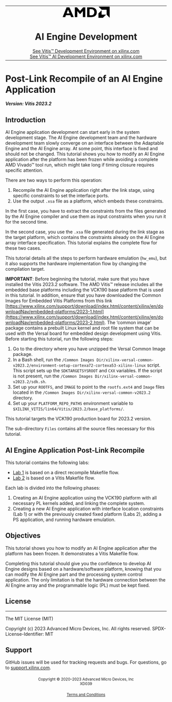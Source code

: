 ﻿</table>
<table class="sphinxhide" width="100%">
 <tr width="100%">
    <td align="center"><img src="https://raw.githubusercontent.com/Xilinx/Image-Collateral/main/xilinx-logo.png" width="30%"/><h1>AI Engine Development</h1>
    <a href="https://www.xilinx.com/products/design-tools/vitis.html">See Vitis™ Development Environment on xilinx.com</br></a>
    <a href="https://www.xilinx.com/products/design-tools/vitis/vitis-ai.html">See Vitis™ AI Development Environment on xilinx.com</a>
    </td>
 </tr>
</table>

# Post-Link Recompile of an AI Engine Application

***Version: Vitis 2023.2***


## Introduction

AI Engine application development can start early in the system development stage. The AI Engine development team and the hardware development team slowly converge on an interface between the Adaptable Engine and the AI Engine array. At some point, this interface is fixed and should not be changed. This tutorial shows you how to modify an AI Engine application after the platform has been frozen while avoiding a complete AMD Vivado&trade; tool run, which might take long if timing closure requires specific attention.

There are two ways to perform this operation:

1. Recompile the AI Engine application right after the link stage, using specific constraints to set the interface ports.
2. Use the output `.xsa` file as a platform, which embeds these constraints.

In the first case, you have to extract the constraints from the files generated by the AI Engine compiler and use them as input constraints when you run it for the second time.

In the second case, you use the `.xsa` file generated during the link stage as the target platform, which contains the constraints already on the AI Engine array interface specification. This tutorial explains the complete flow for these two cases.

This tutorial details all the steps to perform hardware emulation (`hw_emu`), but it also supports the hardware implementation flow by changing the compilation target.


**IMPORTANT**: Before beginning the tutorial, make sure that you have installed the Vitis 2023.2 software.  The AMD Vitis&trade; release includes all the embedded base platforms including the VCK190 base platform that is used in this tutorial. In addition, ensure that you have downloaded the Common Images for Embedded Vitis Platforms from this link [https://www.xilinx.com/support/download/index.html/content/xilinx/en/downloadNav/embedded-platforms/2023-1.html](https://www.xilinx.com/support/download/index.html/content/xilinx/en/downloadNav/embedded-platforms/2023-2.html).
The ‘common image’ package contains a prebuilt Linux kernel and root file system that can be used with the Versal board for embedded design development using Vitis.
Before starting this tutorial, run the following steps:

1. Go to the directory where you have unzipped the Versal Common Image package.
2. In a Bash shell, run the `/Common Images Dir/xilinx-versal-common-v2023.2/environment-setup-cortexa72-cortexa53-xilinx-linux` script. This script sets up the `SDKTARGETSYSROOT` and `CXX` variables. If the script is not present, run the `/Common Images Dir/xilinx-versal-common-v2023.2/sdk.sh`.
3. Set up your `ROOTFS`, and `IMAGE` to point to the `rootfs.ext4` and `Image` files located in the `/Common Images Dir/xilinx-versal-common-v2023.2` directory.
4. Set up your `PLATFORM_REPO_PATHS` environment variable to `$XILINX_VITIS/lin64/Vitis/2023.2/base_platforms/`.

This tutorial targets the VCK190 production board for 2023.2 version.

The sub-directory `Files` contains all the source files necessary for this tutorial.

## AI Engine Application Post-Link Recompile

This tutorial contains the following labs:

- [Lab 1](DirectRecompileMakefile_Flow.md) is based on a direct recompile Makefile flow.
- [Lab 2](VitisMakefile_Flow.md) is based on a Vitis Makefile flow.

Each lab is divided into the following phases:

1. Creating an AI Engine application using the VCK190 platform with all necessary PL kernels added, and linking the complete system.
2. Creating a new AI Engine application with interface location constraints (Lab 1) or with the previously created fixed platform (Labs 2), adding a PS application, and running hardware emulation.


## Objectives

This tutorial shows you how to modify an AI Engine application after the platform has been frozen. It demonstrates a Vitis Makefile flow.

Completing this tutorial should give you the confidence to develop AI Engine designs based on a hardware/software platform, knowing that you can modify the AI Engine part and the processing system control application. The only limitation is that the hardware connection between the AI Engine array and the programmable logic (PL) must be kept fixed.

## License

___

 The MIT License (MIT)

 Copyright (c) 2023 Advanced Micro Devices, Inc. All rights reserved.
 SPDX-License-Identifier: MIT

## Support

GitHub issues will be used for tracking requests and bugs. For questions, go to [support.xilinx.com](https://support.xilinx.com/).

<p class="sphinxhide" align="center"><sub>Copyright © 2020–2023 Advanced Micro Devices, Inc</sub><br><sup>XD039</sup></br></p>

<p class="sphinxhide" align="center"><sup><a href="https://www.amd.com/en/corporate/copyright">Terms and Conditions</a></sup></p>
